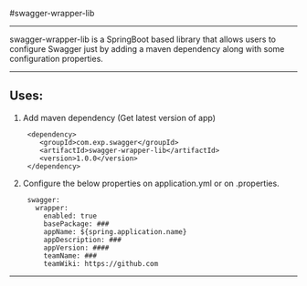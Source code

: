 #swagger-wrapper-lib


------------------------------------------------------------------------------------------------------------------------

swagger-wrapper-lib is a SpringBoot based library that allows users to configure Swagger just by adding a maven dependency along with some configuration properties.

------------------------------------------------------------------------------------------------------------------------

## Uses:

1. Add maven dependency (Get latest version of app)

        <dependency>
           <groupId>com.exp.swagger</groupId>
           <artifactId>swagger-wrapper-lib</artifactId>
           <version>1.0.0</version>
        </dependency>

2. Configure the below properties on application.yml or on .properties.
        
        swagger:
          wrapper:
            enabled: true
            basePackage: ###
            appName: ${spring.application.name}
            appDescription: ###
            appVersion: ####
            teamName: ###
            teamWiki: https://github.com
            
------------------------------------------------------------------------------------------------------------------------
